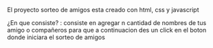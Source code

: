 El proyecto sorteo de amigos esta creado con html, css y javascript 

¿En que consiste? : consiste en agregar n cantidad de nombres de tus amigo o compañeros para que a continuacion des un click
en el boton donde iniciara el sorteo de amigos 
